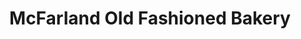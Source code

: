 ---
title: "McFarland Old Fashioned Bakery"
url: /hendersonville/mcfarland-old-fashioned-bakery/
shop: Bäckerei
---